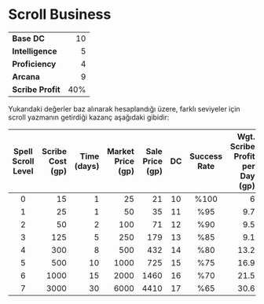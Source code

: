 # Scroll Business  
| | |  
|:---|---:|  
| **Base DC** | 10 |  
| **Intelligence** | 5 |  
| **Proficiency** | 4 |  
| **Arcana** | 9 |  
| **Scribe Profit** | 40% |  
  
Yukarıdaki değerler baz alınarak hesaplandığı üzere, farklı seviyeler için scroll yazmanın getirdiği kazanç aşağıdaki gibidir:  
  
| Spell Scroll Level | Scribe Cost (gp) | Time (days) | Market Price (gp) | Sale Price (gp) | DC | Success Rate | Wgt. Scribe Profit per Day (gp) |  
|:---:|---:|---:|---:|---:|:---:|:---:|---:|  
| 0 | 15 | 1 | 25 | 21 | 10 | %100 | 6 |  
| 1 | 25 | 1 | 50 | 35 | 11 | %95 | 9.7 |  
| 2 | 50 | 2 | 100 | 71 | 12 | %90 | 9.5 |  
| 3 | 125 | 5 | 250 | 179 | 13 | %85 | 9.1 |  
| 4 | 300 | 8 | 500 | 432 | 14 | %80 | 13.2 |  
| 5 | 500 | 10 | 1000 | 725 | 15 | %75 | 16.9 |  
| 6 | 1000 | 15 | 2000 | 1460 | 16 | %70 | 21.5 |  
| 7 | 3000 | 30 | 6000 | 4410 | 17 | %65 | 30.6 |  
